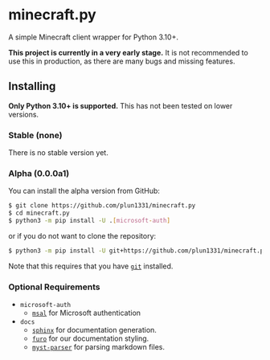 # minecraft.py

A simple Minecraft client wrapper for Python 3.10+.

**This project is currently in a very early stage.** 
It is not recommended to use this in production, 
as there are many bugs and missing features.


## Installing

**Only Python 3.10+ is supported.** This has not been tested on lower versions.

### Stable (none)

There is no stable version yet.

### Alpha (0.0.0a1)

You can install the alpha version from GitHub:

```bash
$ git clone https://github.com/plun1331/minecraft.py
$ cd minecraft.py
$ python3 -m pip install -U .[microsoft-auth]
```

or if you do not want to clone the repository:

```bash
$ python3 -m pip install -U git+https://github.com/plun1331/minecraft.py
```

Note that this requires that you have [`git`](https://git-scm.com/) installed.


### Optional Requirements
- `microsoft-auth`
    - [`msal`](https://pypi.org/project/msal/) for Microsoft authentication
- `docs`
    - [`sphinx`](https://pypi.org/project/sphinx/) for documentation generation.
    - [`furo`](https://pypi.org/project/furo/) for our documentation styling.
    - [`myst-parser`](https://pypi.org/project/myst-parser/) for parsing markdown files.
